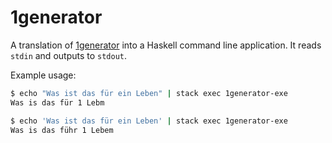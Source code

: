# 1generator

A translation of [1generator](https://github.com/greatestview/1generator) into a
Haskell command line application. It reads `stdin` and outputs to `stdout`.

Example usage:

```bash
$ echo "Was ist das für ein Leben" | stack exec 1generator-exe
Was is das für 1 Lebm

$ echo 'Was ist das für ein Leben' | stack exec 1generator-exe
Was is das führ 1 Lebem
```
